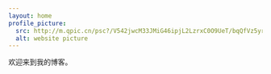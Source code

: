 ```yaml
---
layout: home
profile_picture:
  src: http://m.qpic.cn/psc?/V542jwcM33JMiG46ipjL2LzrxC0O9UeT/bqQfVz5yrrGYSXMvKr.cqWcC.q10Es6jOiDv0CrP02iZ.bsWx497bs7vtL0g1*cUzDqJvgndT0reU1DVUTkftodJ5QF6R1kfMzGuzDHtYmQ!/b&bo=QAYaCMsIZgsBCdQ!&rf=viewer_4
  alt: website picture
---
```


<p>
  欢迎来到我的博客。
</p>

